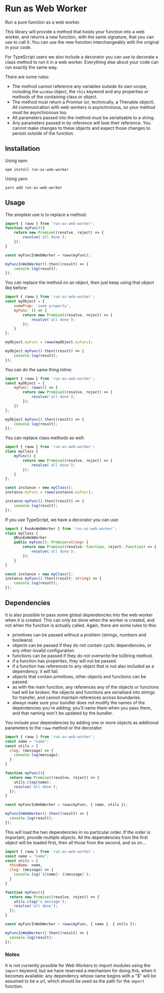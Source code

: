 # Run as Web Worker
Run a pure function as a web worker. 

This library will provide a method that hoists your function into a web worker, and returns a new function, with the same signature, that you can use to call it. You can use the new function interchangeably with the original in your code.

For TypeScript users we also include a decorator you can use to decorate a class method to run it in a web worker. Everything else about your code can run exactly the same way.  

There are some rules:

* The method cannot reference any variables outside its own scope, including the ```window``` object, the ```this``` keyword and any properties or methods of the containing class or object.
* The method must return a Promise (or, technically, a Thenable object). All communication with web workers is asynchronous, so your method must be asynchronous too. 
* All parameters passed into the method must be serialisable to a string. 
* Any parameters passed in by reference will lose their reference. You cannot make changes to these objects and expect those changes to persist outside of the function.

## Installation

Using npm:
``` 
npm install run-as-web-worker
```
Using yarn:
```
yarn add run-as-web-worker
```

## Usage

The simplest use is to replace a method:
``` javascript
import { raww } from 'run-as-web-worker';
function myFunc(){
    return new Promise((resolve, reject) => {
        resolve('all done');
    });
}

const myFuncInWebWorker = raww(myFunc);

myFuncInWebWorker().then((result) => {
    console.log(result);
});
```

You can replace the method on an object, then just keep using that object like before:
``` javascript
import { raww } from 'run-as-web-worker';
const myObject = {
    someProp: 'some property',
    myFunc: () => {
        return new Promise((resolve, reject) => {
            resolve('all done');
        });
    }
};

myObject.myFunc = raww(myObject.myFunc);

myObject.myFunc().then((result) => {
    console.log(result);
});
```

You can do the same thing inline:
``` javascript
import { raww } from 'run-as-web-worker';
const myObject = {
    myFunc: raww(() => {
        return new Promise((resolve, reject) => {
            resolve('all done');
        });
    })
};

myObject.myFunc().then((result) => {
    console.log(result);
});
```

You can replace class methods as well:
``` javascript
import { raww } from 'run-as-web-worker';
class myClass {
    myFunc() {
        return new Promise((resolve, reject) => {
            resolve('all done');
        });
    }
};

const instance = new myClass();
instance.myFunc = raww(instance.myFunc);

instance.myFunc().then((result) => {
    console.log(result);
});
```

If you use TypeScript, we have a decorator you can use:
``` typescript
import { RunAsWebWorker } from 'run-as-web-worker';
class myClass {
    @RunAsWebWorker
    public myFunc(): Promise<string> {
        return new Promise((resolve: Function, reject: Function) => {
            resolve('all done');
        });
    }
}

const instance = new myClass();
instance.myFunc().then((result: string) => {
    console.log(result);
});
```
## Dependencies
It is also possible to pass some global dependencies into the web worker when it is created. This can only be done when the worker is created, and not when the function is actually called. Again, there are some rules to this:

- primitives can be passed without a problem (strings, numbers and booleans).
- objects can be passed if they do not contain cyclic dependencies, or any other invalid configuration.
- functions can be passed if they do not overwrite the toString method. 
- if a function has properties, they will not be passed.
- if a function has references to any object that is not also included as a dependency, it will fail.
- objects that contain primitives, other objects and functions can be passed.
- as with the main function, any references any of the objects or functions had will be broken; the objects and functions are serialised into strings for transfer, and cannot maintain references across boundaries. 
- always make sure your bundler does not modify the names of the dependencies you're adding; you'll name them when you pass them, and that naming won't be updated by the bundler.

You include your dependencies by adding one or more objects as additional parameters to the ```raww``` method or the decorator:

``` javascript
import { raww } from 'run-as-web-worker';
const name = "name";
const utils = {
  clog: (message) => {
    console.log(message);
  }
}

function myFunc(){
  return new Promise((resolve, reject) => {
    utils.clog(name);
    resolve('all done');
  });
}

const myFuncInWebWorker = raww(myFunc, { name, utils });

myFuncInWebWorker().then((result) => {
  console.log(result);
});
```

This will load the two dependencies in no particular order. If the order is important, provide multiple objects. All the dependencies from the first object will be loaded first, then all those from the second, and so on...

``` javascript
import { raww } from 'run-as-web-worker';
const name = "name";
const utils = {
  thisName: name,
  clog: (message) => {
    console.log(`${name}: ${message}`);
  }
}

function myFunc(){
  return new Promise((resolve, reject) => {
    utils.clog('a message');
    resolve('all done');
  });
}

const myFuncInWebWorker = raww(myFunc, { name }, { utils });

myFuncInWebWorker().then((result) => {
  console.log(result);
});
```
### Notes

It is not currently possible for Web Workers to import modules using the ```import``` keyword, but we have reserved a mechanism for doing this, when it becomes available: any dependency whose name begins with a "$" will be assumed to be a url, which should be used as the path for the ```import``` function. 